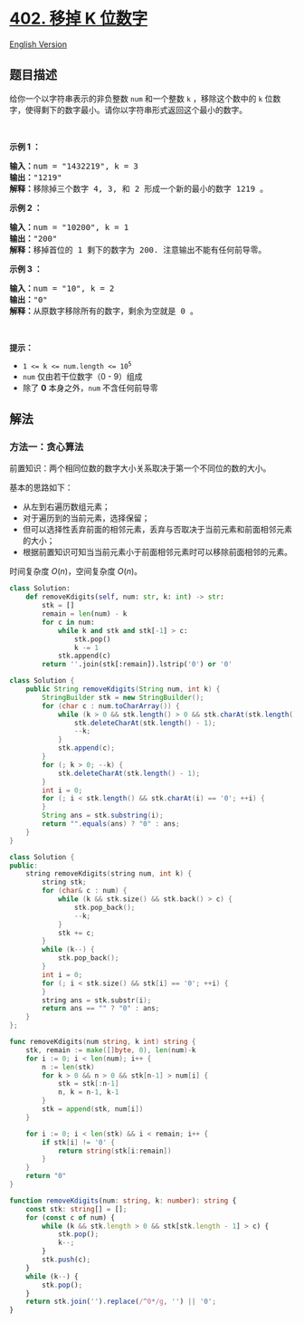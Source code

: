 # [402. 移掉 K 位数字](https://leetcode.cn/problems/remove-k-digits)

[English Version](/solution/0400-0499/0402.Remove%20K%20Digits/README_EN.md)

<!-- tags:栈,贪心,字符串,单调栈 -->

## 题目描述

<!-- 这里写题目描述 -->

<p>给你一个以字符串表示的非负整数 <code>num</code> 和一个整数 <code>k</code> ，移除这个数中的 <code>k</code><em> </em>位数字，使得剩下的数字最小。请你以字符串形式返回这个最小的数字。</p>
 

<p><strong>示例 1 ：</strong></p>

<pre>
<strong>输入：</strong>num = "1432219", k = 3
<strong>输出：</strong>"1219"
<strong>解释：</strong>移除掉三个数字 4, 3, 和 2 形成一个新的最小的数字 1219 。
</pre>

<p><strong>示例 2 ：</strong></p>

<pre>
<strong>输入：</strong>num = "10200", k = 1
<strong>输出：</strong>"200"
<strong>解释：</strong>移掉首位的 1 剩下的数字为 200. 注意输出不能有任何前导零。
</pre>

<p><strong>示例 3 ：</strong></p>

<pre>
<strong>输入：</strong>num = "10", k = 2
<strong>输出：</strong>"0"
<strong>解释：</strong>从原数字移除所有的数字，剩余为空就是 0 。
</pre>

<p> </p>

<p><strong>提示：</strong></p>

<ul>
	<li><code>1 <= k <= num.length <= 10<sup>5</sup></code></li>
	<li><code>num</code> 仅由若干位数字（0 - 9）组成</li>
	<li>除了 <strong>0</strong> 本身之外，<code>num</code> 不含任何前导零</li>
</ul>

## 解法

### 方法一：贪心算法

前置知识：两个相同位数的数字大小关系取决于第一个不同位的数的大小。

基本的思路如下：

-   从左到右遍历数组元素；
-   对于遍历到的当前元素，选择保留；
-   但可以选择性丢弃前面的相邻元素，丢弃与否取决于当前元素和前面相邻元素的大小；
-   根据前置知识可知当当前元素小于前面相邻元素时可以移除前面相邻的元素。

时间复杂度 $O(n)$，空间复杂度 $O(n)$。

<!-- tabs:start -->

```python
class Solution:
    def removeKdigits(self, num: str, k: int) -> str:
        stk = []
        remain = len(num) - k
        for c in num:
            while k and stk and stk[-1] > c:
                stk.pop()
                k -= 1
            stk.append(c)
        return ''.join(stk[:remain]).lstrip('0') or '0'
```

```java
class Solution {
    public String removeKdigits(String num, int k) {
        StringBuilder stk = new StringBuilder();
        for (char c : num.toCharArray()) {
            while (k > 0 && stk.length() > 0 && stk.charAt(stk.length() - 1) > c) {
                stk.deleteCharAt(stk.length() - 1);
                --k;
            }
            stk.append(c);
        }
        for (; k > 0; --k) {
            stk.deleteCharAt(stk.length() - 1);
        }
        int i = 0;
        for (; i < stk.length() && stk.charAt(i) == '0'; ++i) {
        }
        String ans = stk.substring(i);
        return "".equals(ans) ? "0" : ans;
    }
}
```

```cpp
class Solution {
public:
    string removeKdigits(string num, int k) {
        string stk;
        for (char& c : num) {
            while (k && stk.size() && stk.back() > c) {
                stk.pop_back();
                --k;
            }
            stk += c;
        }
        while (k--) {
            stk.pop_back();
        }
        int i = 0;
        for (; i < stk.size() && stk[i] == '0'; ++i) {
        }
        string ans = stk.substr(i);
        return ans == "" ? "0" : ans;
    }
};
```

```go
func removeKdigits(num string, k int) string {
	stk, remain := make([]byte, 0), len(num)-k
	for i := 0; i < len(num); i++ {
		n := len(stk)
		for k > 0 && n > 0 && stk[n-1] > num[i] {
			stk = stk[:n-1]
			n, k = n-1, k-1
		}
		stk = append(stk, num[i])
	}

	for i := 0; i < len(stk) && i < remain; i++ {
		if stk[i] != '0' {
			return string(stk[i:remain])
		}
	}
	return "0"
}
```

```ts
function removeKdigits(num: string, k: number): string {
    const stk: string[] = [];
    for (const c of num) {
        while (k && stk.length > 0 && stk[stk.length - 1] > c) {
            stk.pop();
            k--;
        }
        stk.push(c);
    }
    while (k--) {
        stk.pop();
    }
    return stk.join('').replace(/^0*/g, '') || '0';
}
```

<!-- tabs:end -->

<!-- end -->
